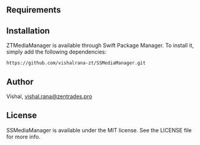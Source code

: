 ## Requirements

## Installation

ZTMediaManager is available through Swift Package Manager. To install
it, simply add the following dependencies:

```
https://github.com/vishalrana-zt/SSMediaManager.git
```

## Author

Vishal, vishal.rana@zentrades.pro

## License

SSMediaManager is available under the MIT license. See the LICENSE file for more info.
